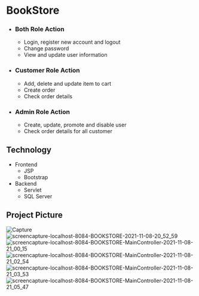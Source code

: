 # BookStore

- ### Both Role Action
     - Login, register new account and logout
     - Change password
     - View and update user information
- ### Customer Role Action
     - Add, delete and update item to cart
     - Create order
     - Check order details
- ### Admin Role Action
     - Create, update, promote and disable user
     - Check order details for all customer

## Technology

- Frontend
     - JSP
     - Bootstrap
- Backend
     - Servlet
     - SQL Server
     
## Project Picture
![Capture](https://user-images.githubusercontent.com/75250575/140754584-63a524ba-7545-4457-8852-72df0d435c31.PNG)
![screencapture-localhost-8084-BOOKSTORE-2021-11-08-20_52_59](https://user-images.githubusercontent.com/75250575/140754700-63c08970-e7d9-47af-9b23-05d87fa3f87a.png)
![screencapture-localhost-8084-BOOKSTORE-MainController-2021-11-08-21_00_15](https://user-images.githubusercontent.com/75250575/140755181-8d16da59-3999-4d6d-927e-6393eba9bea4.png)
![screencapture-localhost-8084-BOOKSTORE-MainController-2021-11-08-21_02_54](https://user-images.githubusercontent.com/75250575/140755467-393961c7-d810-4648-8818-68e4bdc311d4.png)
![screencapture-localhost-8084-BOOKSTORE-MainController-2021-11-08-21_03_53](https://user-images.githubusercontent.com/75250575/140755625-57002bcc-f0a6-482f-af14-96bf7065b1ce.png)
![screencapture-localhost-8084-BOOKSTORE-MainController-2021-11-08-21_05_47](https://user-images.githubusercontent.com/75250575/140755886-8040a80b-5a59-4d59-9705-984c225d1a90.png)



